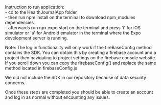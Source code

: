 Instruction to run application:
    <br> - cd to the HealthJournalApp folder
    <br> - then run npm install on the terminal to download npm_modules dependencies
    <br> - afterwards run npx expo start on the terminal and press 'i' for iOS simulator or 'a' for Android emulator in the terminal where the Expo development server is running. 

Note: The log in functionality will only work if the fireBaseConfig method contains the SDK.
You can obtain this by creating a firebase account and a project then navigating to project settings on the firebase console website. If you scroll down you can copy the firebaseConfig() and replace the same method located in firebaseConfig.js

We did not include the SDK in our repository because of data security concerns.

Once these steps are completed you should be able to create an account and log in as normal without encounting any issues.
